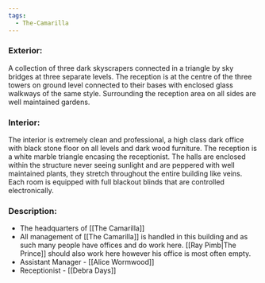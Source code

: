 ```yaml
---
tags:
  - The-Camarilla
---
```

### Exterior:
A collection of three dark skyscrapers connected in a triangle by sky bridges at three separate levels. The reception is at the centre of the three towers on ground level connected to their bases with enclosed glass walkways of the same style. Surrounding the reception area on all sides are well maintained gardens.
### Interior:
The interior is extremely clean and professional, a high class dark office with black stone floor on all levels and dark wood furniture. The reception is a white marble triangle encasing the receptionist. The halls are enclosed within the structure never seeing sunlight and are peppered with well maintained plants, they stretch throughout the entire building like veins. Each room is equipped with full blackout blinds that are controlled electronically.
### Description:
* The headquarters of [[The Camarilla]]
* All management of [[The Camarilla]] is handled in this building and as such many people have offices and do work here. [[Ray Pimb|The Prince]] should also work here however his office is most often empty.
* Assistant Manager - [[Alice Wormwood]]
* Receptionist - [[Debra Days]]